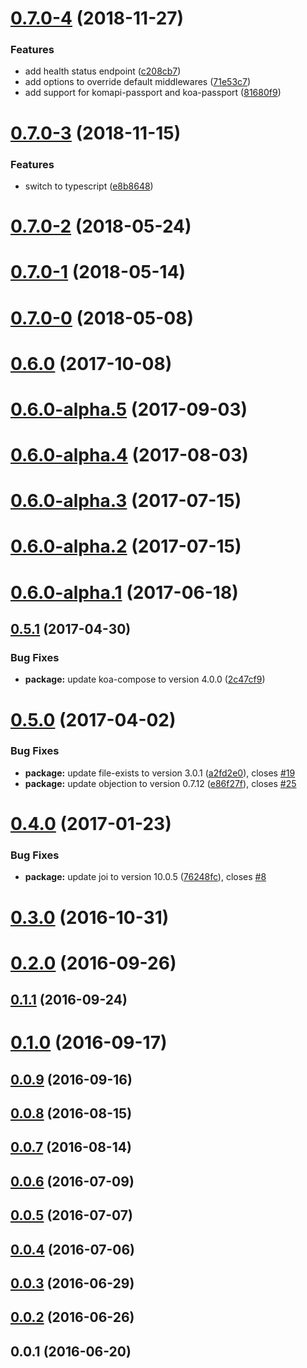 # [0.7.0-4](https://github.com/komapijs/komapi/compare/v0.7.0-3...v0.7.0-4) (2018-11-27)

### Features

- add health status endpoint ([c208cb7](https://github.com/komapijs/komapi/commit/c208cb7))
- add options to override default middlewares ([71e53c7](https://github.com/komapijs/komapi/commit/71e53c7))
- add support for komapi-passport and koa-passport ([81680f9](https://github.com/komapijs/komapi/commit/81680f9))

# [0.7.0-3](https://github.com/komapijs/komapi/compare/v0.7.0-2...v0.7.0-3) (2018-11-15)

### Features

- switch to typescript ([e8b8648](https://github.com/komapijs/komapi/commit/e8b8648))

# [0.7.0-2](https://github.com/komapijs/komapi/compare/v0.7.0-1...v0.7.0-2) (2018-05-24)

# [0.7.0-1](https://github.com/komapijs/komapi/compare/v0.7.0-0...v0.7.0-1) (2018-05-14)

# [0.7.0-0](https://github.com/komapijs/komapi/compare/v0.6.0...v0.7.0-0) (2018-05-08)

# [0.6.0](https://github.com/komapijs/komapi/compare/v0.6.0-alpha.5...v0.6.0) (2017-10-08)

# [0.6.0-alpha.5](https://github.com/komapijs/komapi/compare/v0.6.0-alpha.4...v0.6.0-alpha.5) (2017-09-03)

# [0.6.0-alpha.4](https://github.com/komapijs/komapi/compare/v0.6.0-alpha.3...v0.6.0-alpha.4) (2017-08-03)

# [0.6.0-alpha.3](https://github.com/komapijs/komapi/compare/v0.6.0-alpha.2...v0.6.0-alpha.3) (2017-07-15)

# [0.6.0-alpha.2](https://github.com/komapijs/komapi/compare/v0.6.0-alpha.1...v0.6.0-alpha.2) (2017-07-15)

# [0.6.0-alpha.1](https://github.com/komapijs/komapi/compare/v0.5.1...v0.6.0-alpha.1) (2017-06-18)

## [0.5.1](https://github.com/komapijs/komapi/compare/v0.5.0...v0.5.1) (2017-04-30)

### Bug Fixes

- **package:** update koa-compose to version 4.0.0 ([2c47cf9](https://github.com/komapijs/komapi/commit/2c47cf9))

# [0.5.0](https://github.com/komapijs/komapi/compare/v0.4.0...v0.5.0) (2017-04-02)

### Bug Fixes

- **package:** update file-exists to version 3.0.1 ([a2fd2e0](https://github.com/komapijs/komapi/commit/a2fd2e0)), closes [#19](https://github.com/komapijs/komapi/issues/19)
- **package:** update objection to version 0.7.12 ([e86f27f](https://github.com/komapijs/komapi/commit/e86f27f)), closes [#25](https://github.com/komapijs/komapi/issues/25)

# [0.4.0](https://github.com/komapijs/komapi/compare/v0.3.0...v0.4.0) (2017-01-23)

### Bug Fixes

- **package:** update joi to version 10.0.5 ([76248fc](https://github.com/komapijs/komapi/commit/76248fc)), closes [#8](https://github.com/komapijs/komapi/issues/8)

# [0.3.0](https://github.com/komapijs/komapi/compare/v0.2.0...v0.3.0) (2016-10-31)

# [0.2.0](https://github.com/komapijs/komapi/compare/v0.1.1...v0.2.0) (2016-09-26)

## [0.1.1](https://github.com/komapijs/komapi/compare/v0.1.0...v0.1.1) (2016-09-24)

# [0.1.0](https://github.com/komapijs/komapi/compare/v0.0.9...v0.1.0) (2016-09-17)

## [0.0.9](https://github.com/komapijs/komapi/compare/v0.0.8...v0.0.9) (2016-09-16)

## [0.0.8](https://github.com/komapijs/komapi/compare/v0.0.7...v0.0.8) (2016-08-15)

## [0.0.7](https://github.com/komapijs/komapi/compare/v0.0.6...v0.0.7) (2016-08-14)

## [0.0.6](https://github.com/komapijs/komapi/compare/v0.0.5...v0.0.6) (2016-07-09)

## [0.0.5](https://github.com/komapijs/komapi/compare/v0.0.4...v0.0.5) (2016-07-07)

## [0.0.4](https://github.com/komapijs/komapi/compare/v0.0.3...v0.0.4) (2016-07-06)

## [0.0.3](https://github.com/komapijs/komapi/compare/v0.0.2...v0.0.3) (2016-06-29)

## [0.0.2](https://github.com/komapijs/komapi/compare/v0.0.1...v0.0.2) (2016-06-26)

## 0.0.1 (2016-06-20)
